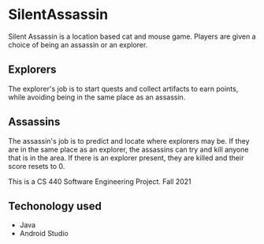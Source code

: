 # SilentAssassin

Silent Assassin is a location based cat and mouse game. Players are given a choice of being an assassin or an explorer. 

## Explorers
The explorer's job is to start quests and collect artifacts to earn points, while avoiding being in the same place as an assassin.

## Assassins
The assassin's job is to predict and locate where explorers may be. If they are in the same place as an explorer, the assassins can try and kill anyone that is in the area. If there is an explorer present, they are killed and their score resets to 0.

This is a CS 440 Software Engineering Project. Fall 2021

## Techonology used

- Java
- Android Studio

